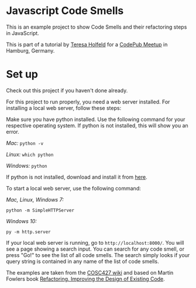# Javascript Code Smells
This is an example project to show Code Smells and their refactoring steps in JavaScript. 

This is part of a tutorial by [Teresa Holfeld](https://github.com/teresaholfeld) for a [CodePub Meetup](https://www.meetup.com/The-Code-Pub-Hamburg/events/240081254/) in Hamburg, Germany.

# Set up

Check out this project if you haven't done already.

For this project to run properly, you need a web server installed. For installing a local web server, follow these steps:

Make sure you have python installed. Use the following command for your respective operating system. 
If python is not installed, this will show you an error.

*Mac:* `python -v`

*Linux:* `which python`

*Windows:* `python`

If python is not installed, download and install it from [here](https://www.python.org/downloads/).

To start a local web server, use the following command:

*Mac, Linux, Windows 7:*
```
python -m SimpleHTTPServer
```
*Windows 10:*
```
py -m http.server
```

If your local web server is running, go to `http://localhost:8000/`. You will see a page showing a search input. 
You can search for any code smell, or press "Go!" to see the list of all code smells. 
The search simply looks if your query string is contained in any name of the list of code smells.

The examples are taken from the [COSC427 wiki](http://wiki3.cosc.canterbury.ac.nz/index.php/Code_smells) and based on Martin Fowlers book [Refactoring. Improving the Design of Existing Code](https://martinfowler.com/books/refactoring.html).

